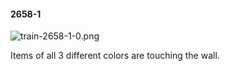 #### 2658-1
![train-2658-1-0.png](https://github.com/lil-lab/nlvr/raw/master/nlvr/train/images/29/train-2658-1-0.png "train-2658-1-0.png")

Items of all 3 different colors are touching the wall.